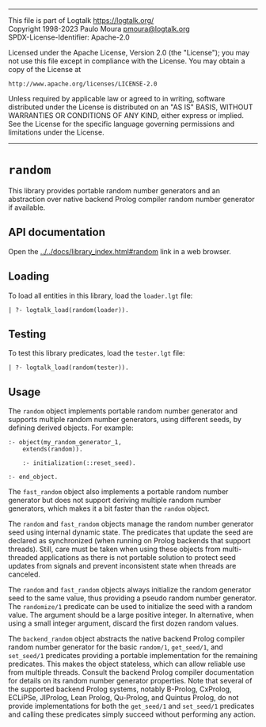 ________________________________________________________________________

This file is part of Logtalk <https://logtalk.org/>  
Copyright 1998-2023 Paulo Moura <pmoura@logtalk.org>  
SPDX-License-Identifier: Apache-2.0

Licensed under the Apache License, Version 2.0 (the "License");
you may not use this file except in compliance with the License.
You may obtain a copy of the License at

    http://www.apache.org/licenses/LICENSE-2.0

Unless required by applicable law or agreed to in writing, software
distributed under the License is distributed on an "AS IS" BASIS,
WITHOUT WARRANTIES OR CONDITIONS OF ANY KIND, either express or implied.
See the License for the specific language governing permissions and
limitations under the License.
________________________________________________________________________


`random`
========

This library provides portable random number generators and an abstraction
over native backend Prolog compiler random number generator if available.


API documentation
-----------------

Open the [../../docs/library_index.html#random](../../docs/library_index.html#random)
link in a web browser.


Loading
-------

To load all entities in this library, load the `loader.lgt` file:

	| ?- logtalk_load(random(loader)).


Testing
-------

To test this library predicates, load the `tester.lgt` file:

	| ?- logtalk_load(random(tester)).


Usage
-----

The `random` object implements portable random number generator and supports
multiple random number generators, using different seeds, by defining derived
objects. For example:

	:- object(my_random_generator_1,
		extends(random)).

		:- initialization(::reset_seed).

	:- end_object.

The `fast_random` object also implements a portable random number generator
but does not support deriving multiple random number generators, which makes
it a bit faster than the `random` object.

The `random` and `fast_random` objects manage the random number generator
seed using internal dynamic state. The predicates that update the seed
are declared as synchronized (when running on Prolog backends that support
threads). Still, care must be taken when using these objects from
multi-threaded applications as there is not portable solution to protect
seed updates from signals and prevent inconsistent state when threads are
canceled.

The `random` and `fast_random` objects always initialize the random generator
seed to the same value, thus providing a pseudo random number generator. The
`randomize/1` predicate can be used to initialize the seed with a random
value. The argument should be a large positive integer. In alternative, when
using a small integer argument, discard the first dozen random values.

The `backend_random` object abstracts the native backend Prolog compiler
random number generator for the basic `random/1`, `get_seed/1`, and `set_seed/1`
predicates providing a portable implementation for the remaining predicates.
This makes the object stateless, which can allow reliable use from multiple
threads. Consult the backend Prolog compiler documentation for details on
its random number generator properties. Note that several of the supported
backend Prolog systems, notably B-Prolog, CxProlog, ECLiPSe, JIProlog, Lean
Prolog, Qu-Prolog, and Quintus Prolog, do not provide implementations for
both the `get_seed/1` and `set_seed/1` predicates and calling these predicates
simply succeed without performing any action.
